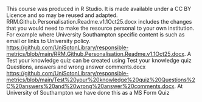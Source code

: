 This course was produced in R Studio. It is made available under a CC BY Licence and so may be reused and adapted.
RRM.Github.Personalisation.Readme.v1.1Oct25.docx includes the changes that you would need to make the resource personal to your own institution. For example where University Southampton specific content is such as email or links to University policy. https://github.com/UniSotonLibrary/responsible-metrics/blob/main/RRM.Github.Personalisation.Readme.v1.1Oct25.docx.
A Test your knowledge quiz can be created using Test your knowledge quiz Questions, answers and wrong answer comments.docx https://github.com/UniSotonLibrary/responsible-metrics/blob/main/Test%20your%20knowledge%20quiz%20Questions%2C%20answers%20and%20wrong%20answer%20comments.docx. At University of Southampton we have done this as a MS Form Quiz

